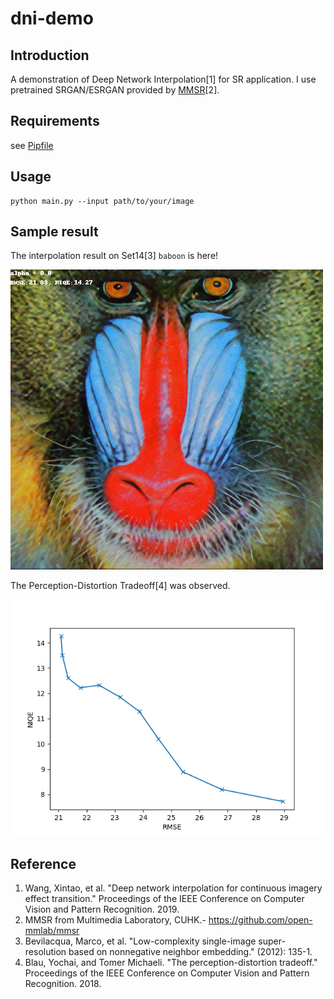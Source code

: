 # dni-demo
## Introduction
A demonstration of Deep Network Interpolation[1] for SR application.
I use pretrained SRGAN/ESRGAN provided by [MMSR](https://github.com/open-mmlab/mmsr)[2].

## Requirements
see [Pipfile](./Pipfile)

## Usage
```shell
python main.py --input path/to/your/image
```

## Sample result
The interpolation result on Set14[3] `baboon` is here!

![](./outputs/baboon.gif)

The Perception-Distortion Tradeoff[4] was observed.

![](./outputs/baboon_graph.png)

## Reference
1. Wang, Xintao, et al. "Deep network interpolation for continuous imagery effect transition." Proceedings of the IEEE Conference on Computer Vision and Pattern Recognition. 2019.
1. MMSR from Multimedia Laboratory, CUHK.- https://github.com/open-mmlab/mmsr
1. Bevilacqua, Marco, et al. "Low-complexity single-image super-resolution based on nonnegative neighbor embedding." (2012): 135-1.
1. Blau, Yochai, and Tomer Michaeli. "The perception-distortion tradeoff." Proceedings of the IEEE Conference on Computer Vision and Pattern Recognition. 2018.